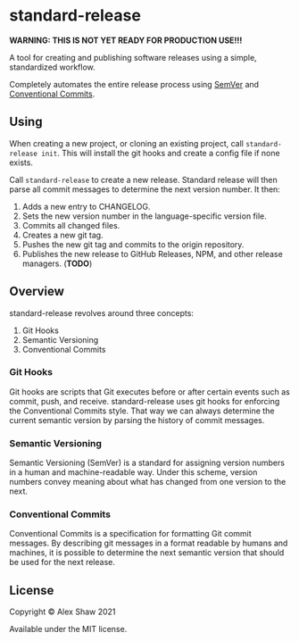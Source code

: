 # standard-release

**WARNING: THIS IS NOT YET READY FOR PRODUCTION USE!!!**

A tool for creating and publishing software releases using a simple, standardized workflow.

Completely automates the entire release process using [SemVer](https://semver.org/) and [Conventional Commits](https://www.conventionalcommits.org/).

## Using

When creating a new project, or cloning an existing project, call `standard-release init`. This will install the git hooks and create a config file if none exists.

Call `standard-release` to create a new release. Standard release will then parse all commit messages to determine the next version number. It then:

1. Adds a new entry to CHANGELOG.
2. Sets the new version number in the language-specific version file.
3. Commits all changed files.
4. Creates a new git tag.
5. Pushes the new git tag and commits to the origin repository.
6. Publishes the new release to GitHub Releases, NPM, and other release managers. (**TODO**)

## Overview

standard-release revolves around three concepts:

1. Git Hooks
2. Semantic Versioning
3. Conventional Commits

### Git Hooks

Git hooks are scripts that Git executes before or after certain events such as commit, push, and receive.
standard-release uses git hooks for enforcing the Conventional Commits style.
That way we can always determine the current semantic version by parsing the history of commit messages.

### Semantic Versioning

Semantic Versioning (SemVer) is a standard for assigning version numbers in a human and machine-readable way. Under this scheme, version numbers convey meaning about what has changed from one version to the next.

### Conventional Commits

Conventional Commits is a specification for formatting Git commit messages. By describing git messages in a format readable by humans and machines, it is possible to determine the next semantic version that should be used for the next release.

## License

Copyright © Alex Shaw 2021

Available under the MIT license.
